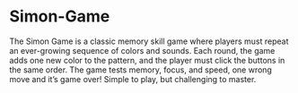 # Simon-Game
The Simon Game is a classic memory skill game where players must repeat an ever-growing sequence of colors and sounds. Each round, the game adds one new color to the pattern, and the player must click the buttons in the same order. The game tests memory, focus, and speed, one wrong move and it’s game over! Simple to play, but challenging to master.
